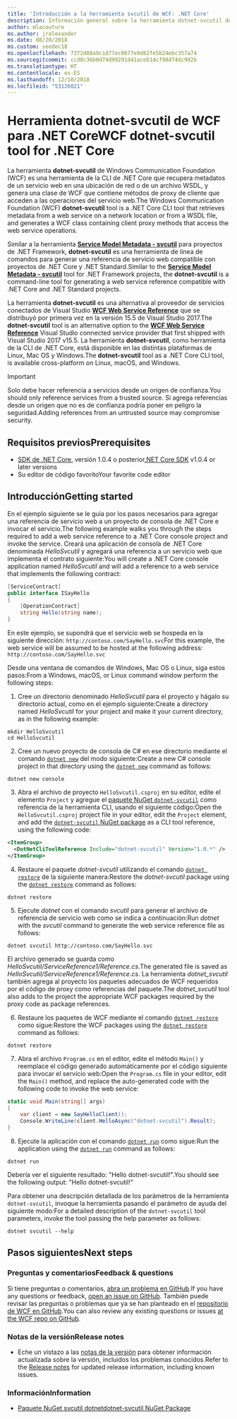 ```yaml
---
title: 'Introducción a la herramienta svcutil de WCF: .NET Core'
description: Información general sobre la herramienta dotnet-svcutil de WCF de Microsoft que agrega funciones para proyectos de .NET Core y ASP.NET Core, similares a la herramienta svcutil de WCF para proyectos de .NET Framework.
author: mlacouture
ms.author: jralexander
ms.date: 08/20/2018
ms.custom: seodec18
ms.openlocfilehash: 7372d88a9c1d77ec0b77e9d82fe5b24ebc357a74
ms.sourcegitcommit: ccd8c36b0d74d99291d41aceb14cf98d74dc9d2b
ms.translationtype: HT
ms.contentlocale: es-ES
ms.lasthandoff: 12/10/2018
ms.locfileid: "53126021"
---
```

# <a name="wcf-dotnet-svcutil-tool-for-net-core"></a><span data-ttu-id="45521-103">Herramienta dotnet-svcutil de WCF para .NET Core</span><span class="sxs-lookup"><span data-stu-id="45521-103">WCF dotnet-svcutil tool for .NET Core</span></span>

<span data-ttu-id="45521-104">La herramienta **dotnet-svcutil** de Windows Communication Foundation (WCF) es una herramienta de la CLI de .NET Core que recupera metadatos de un servicio web en una ubicación de red o de un archivo WSDL, y genera una clase de WCF que contiene métodos de proxy de cliente que acceden a las operaciones del servicio web.</span><span class="sxs-lookup"><span data-stu-id="45521-104">The Windows Communication Foundation (WCF) **dotnet-svcutil** tool is a .NET Core CLI tool that retrieves metadata from a web service on a network location or from a WSDL file, and generates a WCF class containing client proxy methods that access the web service operations.</span></span>

<span data-ttu-id="45521-105">Similar a la herramienta [**Service Model Metadata - svcutil**](../../framework/wcf/servicemodel-metadata-utility-tool-svcutil-exe.md) para proyectos de .NET Framework, **dotnet-svcutil** es una herramienta de línea de comandos para generar una referencia de servicio web compatible con proyectos de .NET Core y .NET Standard.</span><span class="sxs-lookup"><span data-stu-id="45521-105">Similar to the [**Service Model Metadata - svcutil**](../../framework/wcf/servicemodel-metadata-utility-tool-svcutil-exe.md) tool for .NET Framework projects, the **dotnet-svcutil** is a command-line tool for generating a web service reference compatible with .NET Core and .NET Standard projects.</span></span>

<span data-ttu-id="45521-106">La herramienta **dotnet-svcutil** es una alternativa al proveedor de servicios conectados de Visual Studio [**WCF Web Service Reference**](wcf-web-service-reference-guide.md) que se distribuyó por primera vez en la versión 15.5 de Visual Studio 2017.</span><span class="sxs-lookup"><span data-stu-id="45521-106">The **dotnet-svcutil** tool is an alternative option to the [**WCF Web Service Reference**](wcf-web-service-reference-guide.md) Visual Studio connected service provider that first shipped with Visual Studio 2017 v15.5.</span></span> <span data-ttu-id="45521-107">La herramienta **dotnet-svcutil**, como herramienta de la CLI de .NET Core, está disponible en las distintas plataformas de Linux, Mac OS y Windows.</span><span class="sxs-lookup"><span data-stu-id="45521-107">The **dotnet-svcutil** tool as a .NET Core CLI tool, is available cross-platform on Linux, macOS, and Windows.</span></span>

> [!IMPORTANT]
> <span data-ttu-id="45521-108">Solo debe hacer referencia a servicios desde un origen de confianza.</span><span class="sxs-lookup"><span data-stu-id="45521-108">You should only reference services from a trusted source.</span></span> <span data-ttu-id="45521-109">Si agrega referencias desde un origen que no es de confianza podría poner en peligro la seguridad.</span><span class="sxs-lookup"><span data-stu-id="45521-109">Adding references from an untrusted source may compromise security.</span></span>

## <a name="prerequisites"></a><span data-ttu-id="45521-110">Requisitos previos</span><span class="sxs-lookup"><span data-stu-id="45521-110">Prerequisites</span></span>

* <span data-ttu-id="45521-111">[SDK de .NET Core](https://dotnet.microsoft.com/download), versión 1.0.4 o posterior</span><span class="sxs-lookup"><span data-stu-id="45521-111">[.NET Core SDK](https://dotnet.microsoft.com/download) v1.0.4 or later versions</span></span>
* <span data-ttu-id="45521-112">Su editor de código favorito</span><span class="sxs-lookup"><span data-stu-id="45521-112">Your favorite code editor</span></span>

## <a name="getting-started"></a><span data-ttu-id="45521-113">Introducción</span><span class="sxs-lookup"><span data-stu-id="45521-113">Getting started</span></span>

<span data-ttu-id="45521-114">En el ejemplo siguiente se le guía por los pasos necesarios para agregar una referencia de servicio web a un proyecto de consola de .NET Core e invocar el servicio.</span><span class="sxs-lookup"><span data-stu-id="45521-114">The following example walks you through the steps required to add a web service reference to a .NET Core console project and invoke the service.</span></span> <span data-ttu-id="45521-115">Creará una aplicación de consola de .NET Core denominada _HelloSvcutil_ y agregará una referencia a un servicio web que implementa el contrato siguiente:</span><span class="sxs-lookup"><span data-stu-id="45521-115">You will create a .NET Core console application named _HelloSvcutil_ and will add a reference to a web service that implements the following contract:</span></span>

```csharp
[ServiceContract]
public interface ISayHello
{
    [OperationContract]
    string Hello(string name);
}
```

<span data-ttu-id="45521-116">En este ejemplo, se supondrá que el servicio web se hospeda en la siguiente dirección: `http://contoso.com/SayHello.svc`</span><span class="sxs-lookup"><span data-stu-id="45521-116">For this example, the web service will be assumed to be hosted at the following address: `http://contoso.com/SayHello.svc`</span></span>

<span data-ttu-id="45521-117">Desde una ventana de comandos de Windows, Mac OS o Linux, siga estos pasos:</span><span class="sxs-lookup"><span data-stu-id="45521-117">From a Windows, macOS, or Linux command window perform the following steps:</span></span>

1. <span data-ttu-id="45521-118">Cree un directorio denominado _HelloSvcutil_ para el proyecto y hágalo su directorio actual, como en el ejemplo siguiente:</span><span class="sxs-lookup"><span data-stu-id="45521-118">Create a directory named _HelloSvcutil_ for your project and make it your current directory, as in the following example:</span></span>

```console
mkdir HelloSvcutil
cd HelloSvcutil
```

2. <span data-ttu-id="45521-119">Cree un nuevo proyecto de consola de C# en ese directorio mediante el comando [`dotnet new`](../tools/dotnet-new.md) del modo siguiente:</span><span class="sxs-lookup"><span data-stu-id="45521-119">Create a new C# console project in that directory using the [`dotnet new`](../tools/dotnet-new.md) command as follows:</span></span>

```console
dotnet new console
```

3. <span data-ttu-id="45521-120">Abra el archivo de proyecto `HelloSvcutil.csproj` en su editor, edite el elemento `Project` y agregue el [paquete NuGet `dotnet-svcutil`](https://nuget.org/packages/dotnet-svcutil) como referencia de la herramienta CLI, usando el siguiente código:</span><span class="sxs-lookup"><span data-stu-id="45521-120">Open the `HelloSvcutil.csproj` project file in your editor, edit the `Project` element, and add the [`dotnet-svcutil` NuGet package](https://nuget.org/packages/dotnet-svcutil) as a CLI tool reference, using the following code:</span></span>

```xml
<ItemGroup>
  <DotNetCliToolReference Include="dotnet-svcutil" Version="1.0.*" />
</ItemGroup>
```

4. <span data-ttu-id="45521-121">Restaure el paquete _dotnet-svcutil_ utilizando el comando [`dotnet restore`](../tools/dotnet-restore.md) de la siguiente manera:</span><span class="sxs-lookup"><span data-stu-id="45521-121">Restore the _dotnet-svcutil_ package using the [`dotnet restore`](../tools/dotnet-restore.md) command as follows:</span></span>

```console
dotnet restore
```

5. <span data-ttu-id="45521-122">Ejecute _dotnet_ con el comando _svcutil_ para generar el archivo de referencia de servicio web como se indica a continuación:</span><span class="sxs-lookup"><span data-stu-id="45521-122">Run _dotnet_ with the _svcutil_ command to generate the web service reference file as follows:</span></span>

```console
dotnet svcutil http://contoso.com/SayHello.svc
```
<span data-ttu-id="45521-123">El archivo generado se guarda como _HelloSvcutil/ServiceReference1/Reference.cs_.</span><span class="sxs-lookup"><span data-stu-id="45521-123">The generated file is saved as _HelloSvcutil/ServiceReference1/Reference.cs_.</span></span> <span data-ttu-id="45521-124">La herramienta _dotnet_svcutil_ también agrega al proyecto los paquetes adecuados de WCF requeridos por el código de proxy como referencias del paquete.</span><span class="sxs-lookup"><span data-stu-id="45521-124">The _dotnet_svcutil_ tool also adds to the project the appropriate WCF packages required by the proxy code as package references.</span></span>

6. <span data-ttu-id="45521-125">Restaure los paquetes de WCF mediante el comando [`dotnet restore`](../tools/dotnet-restore.md) como sigue:</span><span class="sxs-lookup"><span data-stu-id="45521-125">Restore the WCF packages using the [`dotnet restore`](../tools/dotnet-restore.md) command as follows:</span></span>

```console
dotnet restore
```

7. <span data-ttu-id="45521-126">Abra el archivo `Program.cs` en el editor, edite el método `Main()` y reemplace el código generado automáticamente por el código siguiente para invocar el servicio web:</span><span class="sxs-lookup"><span data-stu-id="45521-126">Open the `Program.cs` file in your editor, edit the `Main()` method, and replace the auto-generated code with the following code to invoke the web service:</span></span>

```csharp
static void Main(string[] args)
{
    var client = new SayHelloClient();
    Console.WriteLine(client.HelloAsync("dotnet-svcutil").Result);
}
```

8. <span data-ttu-id="45521-127">Ejecute la aplicación con el comando [`dotnet run`](../tools/dotnet-run.md) como sigue:</span><span class="sxs-lookup"><span data-stu-id="45521-127">Run the application using the [`dotnet run`](../tools/dotnet-run.md) command as follows:</span></span>

```console
dotnet run
```
<span data-ttu-id="45521-128">Debería ver el siguiente resultado: "Hello dotnet-svcutil!".</span><span class="sxs-lookup"><span data-stu-id="45521-128">You should see the following output: "Hello dotnet-svcutil!"</span></span>

<span data-ttu-id="45521-129">Para obtener una descripción detallada de los parámetros de la herramienta `dotnet-svcutil`, invoque la herramienta pasando el parámetro de ayuda del siguiente modo:</span><span class="sxs-lookup"><span data-stu-id="45521-129">For a detailed description of the `dotnet-svcutil` tool parameters, invoke the tool passing the help parameter as follows:</span></span>

```console
dotnet svcutil --help
```

## <a name="next-steps"></a><span data-ttu-id="45521-130">Pasos siguientes</span><span class="sxs-lookup"><span data-stu-id="45521-130">Next steps</span></span>

### <a name="feedback--questions"></a><span data-ttu-id="45521-131">Preguntas y comentarios</span><span class="sxs-lookup"><span data-stu-id="45521-131">Feedback & questions</span></span>

<span data-ttu-id="45521-132">Si tiene preguntas o comentarios, [abra un problema en GitHub](https://github.com/dotnet/wcf/issues/new).</span><span class="sxs-lookup"><span data-stu-id="45521-132">If you have any questions or feedback, [open an issue on GitHub](https://github.com/dotnet/wcf/issues/new).</span></span> <span data-ttu-id="45521-133">También puede revisar las preguntas o problemas que ya se han planteado en el [repositorio de WCF en GitHub](https://github.com/dotnet/wcf/issues?utf8=%E2%9C%93&q=is:issue%20label:tooling).</span><span class="sxs-lookup"><span data-stu-id="45521-133">You can also review any existing questions or issues [at the WCF repo on GitHub](https://github.com/dotnet/wcf/issues?utf8=%E2%9C%93&q=is:issue%20label:tooling).</span></span>

### <a name="release-notes"></a><span data-ttu-id="45521-134">Notas de la versión</span><span class="sxs-lookup"><span data-stu-id="45521-134">Release notes</span></span>

* <span data-ttu-id="45521-135">Eche un vistazo a las [notas de la versión](https://github.com/dotnet/wcf/blob/master/release-notes/dotnet-svcutil-notes.md) para obtener información actualizada sobre la versión, incluidos los problemas conocidos.</span><span class="sxs-lookup"><span data-stu-id="45521-135">Refer to the [Release notes](https://github.com/dotnet/wcf/blob/master/release-notes/dotnet-svcutil-notes.md) for updated release information, including known issues.</span></span>

### <a name="information"></a><span data-ttu-id="45521-136">Información</span><span class="sxs-lookup"><span data-stu-id="45521-136">Information</span></span>

* [<span data-ttu-id="45521-137">Paquete NuGet svcutil dotnet</span><span class="sxs-lookup"><span data-stu-id="45521-137">dotnet-svcutil NuGet Package</span></span>](https://nuget.org/packages/dotnet-svcutil)
